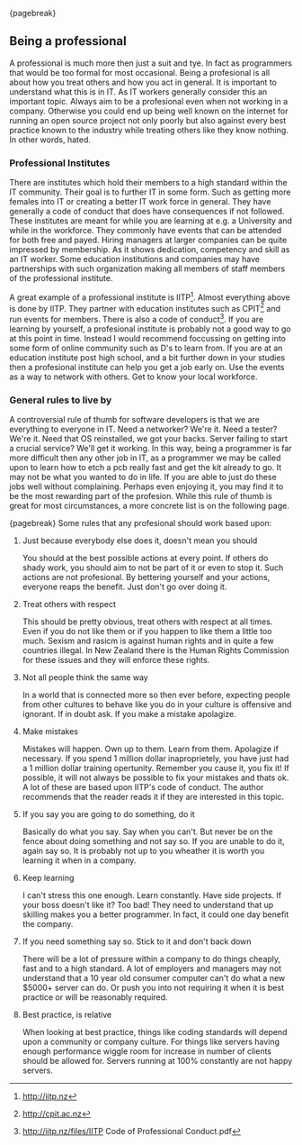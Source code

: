 {pagebreak}

## Being a professional
A professional is much more then just a suit and tye. In fact as programmers that would be too formal for most occasional.
Being a profesional is all about how you treat others and how you act in general. It is important to understand what this is in IT. As IT workers generally consider this an important topic.
Always aim to be a profesional even when not working in a company. Otherwise you could end up being well known on the internet for running an open source project not only poorly but also against every best practice known to the industry while treating others like they know nothing. In other words, hated.

### Professional Institutes
There are institutes which hold their members to a high standard within the IT community. Their goal is to further IT in some form. Such as getting more females into IT or creating a better IT work force in general.
They have generally a code of conduct that does have consequences if not followed.
These institutes are meant for while you are learning at e.g. a University and while in the workforce. They commonly have events that can be attended for both free and payed. Hiring managers at larger companies can be quite impressed by membership. As it shows dedication, competency and skill as an IT worker.
Some education institutions and companies may have partnerships with such organization making all members of staff members of the professional institute.

A great example of a professional institute is IITP[^IITPwebsite]. Almost everything above is done by IITP. They partner with education institutes such as CPIT[^CPITwebsite] and run events for members. There is also a code of conduct[^IITPCodeOfConduct].
If you are learning by yourself, a profesional institute is probably not a good way to go at this point in time. Instead I would recommend foccussing on getting into some form of online community such as D's to learn from. If you are at an education institute post high school, and a bit further down in your studies then a profesional institute can help you get a job early on. Use the events as a way to network with others. Get to know your local workforce.

### General rules to live by
A controversial rule of thumb for software developers is that we are everything to everyone in IT. Need a networker? We're it. Need a tester? We're it. Need that OS reinstalled, we got your backs. Server failing to start a crucial service? We'll get it working.
In this way, being a programmer is far more difficult then any other job in IT, as a programmer we may be called upon to learn how to etch a pcb really fast and get the kit already to go. It may not be what you wanted to do in life. If you are able to just do these jobs well without complaining. Perhaps even enjoying it, you may find it to be the most rewarding part of the profesion.
While this rule of thumb is great for most circumstances, a more concrete list is on the following page.

{pagebreak}
Some rules that any profesional should work based upon:

1. Just because everybody else does it, doesn't mean you should

   You should at the best possible actions at every point. If others do shady work, you should aim to not be part of it or even to stop it. Such actions are not profesional. By bettering yourself and your actions, everyone reaps the benefit. Just don't go over doing it.
2. Treat others with respect

   This should be pretty obvious, treat others with respect at all times. Even if you do not like them or if you happen to like them a little too much. Sexism and rasicm is against human rights and in quite a few countries illegal. In New Zealand there is the Human Rights Commission for these issues and they will enforce these rights.
3. Not all people think the same way

   In a world that is connected more so then ever before, expecting people from other cultures to behave like you do in your culture is offensive and ignorant. If in doubt ask. If you make a mistake apolagize.
4. Make mistakes

   Mistakes will happen. Own up to them. Learn from them. Apolagize if necessary. If you spend 1 million dollar inaproprietely, you have just had a 1 million dollar training opertunity. Remember you cause it, you fix it! If possible, it will not always be possible to fix your mistakes and thats ok.
A lot of these are based upon IITP's code of conduct. The author recommends that the reader reads it if they are interested in this topic.
5. If you say you are going to do something, do it

   Basically do what you say. Say when you can't. But never be on the fence about doing something and not say so. If you are unable to do it, again say so. It is probably not up to you wheather it is worth you learning it when in a company.
6. Keep learning

   I can't stress this one enough. Learn constantly. Have side projects. If your boss doesn't like it? Too bad! They need to understand that up skilling makes you a better programmer. In fact, it could one day benefit the company.
7. If you need something say so. Stick to it and don't back down

   There will be a lot of pressure within a company to do things cheaply, fast and to a high standard. A lot of employers and managers may not understand that a 10 year old consumer computer can't do what a new $5000+ server can do. Or push you into not requiring it when it is best practice or will be reasonably required.
8. Best practice, is relative

   When looking at best practice, things like coding standards will depend upon a community or company culture. For things like servers having enough performance wiggle room for increase in number of clients should be allowed for. Servers running at 100% constantly are not happy servers.

[^IITPwebsite]: http://iitp.nz
[^IITPCodeOfConduct]: http://iitp.nz/files/IITP Code of Professional Conduct.pdf
[^CPITwebsite]: http://cpit.ac.nz